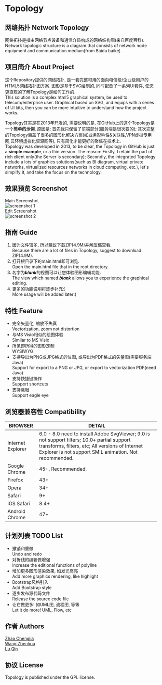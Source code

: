 # Topology
## 网络拓扑 Network Topology
网络拓扑是指由网络节点设备和通信介质构成的网络结构图(来自百度百科).  
Network topologic structure is a diagram that consists of network node equipment and communication medium(from Baidu baike).
## 项目简介 About Project
这个Repository提供的网络拓扑, 是一套完整可用的面向电信级/企业级用户的HTML5网络拓扑图方案. 图形是基于SVG绘制的, 同时配备了一系列UI套件, 使您更直观的了解Topology是如何工作的.  
This solution is a complex html5 graphical system, be used to telecom/enterprise user. Graphical based on SVG, and equips with a series of UI kits, then you can be more intuitive to understand how the project works.  
  

Topology其实是在2013年开发的, 需要说明的是, 在GitHub上的这个Topology是一个**简单的示例**, 原因是: 首先我只保留了前端部分(服务端是很次要的); 其次完整的Topology涵盖了很多的图形化解决方案(如业务影响性&关联性,VPN虚拟专用网,云环境虚拟化资源网等), 只有简化才能更好的聚焦在技术上.  
Topology was developed in 2013, to be clear, the Topology in GitHub is just a **simple example**, or a thin version. The reason: Firstly, I retain the part of rich client only(the Server is secondary); Secondly, the integrated Topology include a lots of graphics solutions(such as BI diagram, virtual private networks, virtualized resources networks in cloud computing, etc.), let's simplify it, and take the focus on the technology.  

## 效果预览 Screenshot
Main Screenshot  
![screenshot 1](https://github.com/zhaodabao/topology/raw/master/images/preview/preview1.png "Main Screenshot")  
Edit Screenshot  
![screenshot 2](https://github.com/zhaodabao/topology/raw/master/images/preview/preview2.png "Edit Screenshot")

## 指南 Guide
1. 因为文件较多, 所以建议下载ZIP(4.9M)并解压缩查看.  
   Because there are a lot of files in Topology, suggest to download ZIP(4.9M).
2. 打开根目录下的main.html即可浏览.  
   Open the main.html file that in the root directory.
3. 名字为***blank***的视图可以让您体验图形编辑功能.  
   The view which named ***blank*** allows you to experience the graphical editing.
4. 更多的功能说明将逐步补充:)  
   More usage will be added later:)

## 特性 Feature
* 完全矢量化, 缩放不失真  
  Vectorization, zoom not distortion
* 与MS Visio相似的绘图体验  
  Similar to MS Visio
* 所见即所得的图形定制  
  WYSIWYG
* 支持导出为PNG或JPG格式的位图, 或导出为PDF格式的矢量图(需要服务端Java)  
  Support for export to a PNG or JPG, or export to vectorization PDF(need Java)
* 支持快捷键操作  
  Support shortcuts
* 支持鹰眼  
  Support eagle eye

## 浏览器兼容性 Compatibility
BROWSER | DETAIL
------------ | -------------
Internet Explorer | 6.0 - 8.0 need to install Adobe SvgViewer; 9.0 is not support filters; 10.0+ partial support transforms, filters, etc; All versions of Internet Explorer is not support SMIL animation. Not recommended.
Google Chrome | 45+, Recommended.
Firefox | 43+
Opera | 34+
Safari | 9+
iOS Safari | 8.4+
Android Chrome | 47+

## 计划列表 TODO List
* 撤销和重做  
  Undo and redo
* 对折线的编辑做增强  
  Increase the editional functions of polyline
* 增加更多图形渲染效果, 如发光高亮  
  Add more graphics rendering, like highlight
* Bootstrap风格引入  
  Add Bootstrap style
* 逐步发布源代码文件  
  Release the source code file
* 让它做更多! 如UML图, 流程图, 等等  
  Let it do more! UML, Flow, etc

## 作者 Authors
[Zhao Chengjia](https://github.com/zhaodabao)  
[Wang Zhenhua](https://github.com/wangzhenhua1020)  
[Lu Qin](https://github.com/luqin)

## 协议 License
Topology is published under the GPL license.
